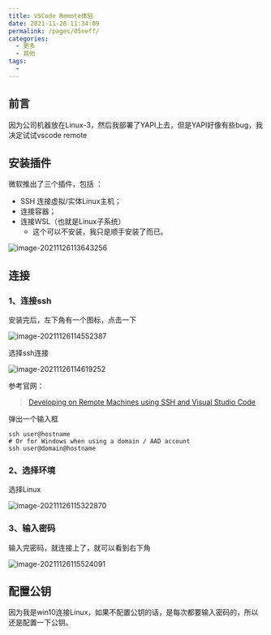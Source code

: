 ```yaml
---
title: VSCode Remote体验
date: 2021-11-26 11:34:09
permalink: /pages/05eeff/
categories:
  - 更多
  - 其他
tags:
  - 
---
```



## 前言

因为公司机器放在Linux-3，然后我部署了YAPI上去，但是YAPI好像有些bug，我决定试试vscode remote



## 安装插件

微软推出了三个插件，包括 ：

- SSH 连接虚拟/实体Linux主机；
- 连接容器；
- 连接WSL（也就是Linux子系统）
    - 这个可以不安装，我只是顺手安装了而已。



![image-20211126113643256](https://gitee.com/SaulJWu/blog-images/raw/master/images/20211126113643.png)







## 连接



### 1、连接ssh

安装完后，左下角有一个图标，点击一下

![image-20211126114552387](https://gitee.com/SaulJWu/blog-images/raw/master/images/20211126114552.png)


选择ssh连接

![image-20211126114619252](https://gitee.com/SaulJWu/blog-images/raw/master/images/20211126114619.png)



参考官网：

> [Developing on Remote Machines using SSH and Visual Studio Code](https://code.visualstudio.com/docs/remote/ssh#_getting-started)

弹出一个输入框

```
ssh user@hostname
# Or for Windows when using a domain / AAD account
ssh user@domain@hostname
```





### 2、选择环境

选择Linux

![image-20211126115322870](https://gitee.com/SaulJWu/blog-images/raw/master/images/20211126115322.png)





### 3、输入密码

输入完密码，就连接上了，就可以看到右下角

![image-20211126115524091](https://gitee.com/SaulJWu/blog-images/raw/master/images/20211126115524.png)

## 配置公钥

因为我是win10连接Linux，如果不配置公钥的话，是每次都要输入密码的，所以还是配置一下公钥。